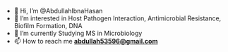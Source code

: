 - 👋 Hi, I’m @AbdullahIbnaHasan
- 👀 I’m interested in Host Pathogen Interaction, Antimicrobial Resistance, Biofilm Formation, DNA
- 🌱 I’m currently Studying MS in Microbiology
- 📫 How to reach me **[abdullah53596@gmail.com](mailto:abdullah53596@gmail.com)**


